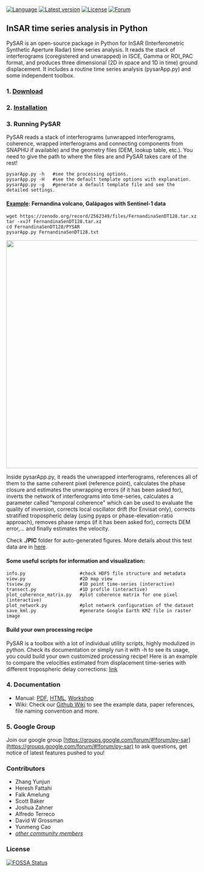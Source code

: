 [![Language](https://img.shields.io/badge/python-3.5%2B-blue.svg)](https://www.python.org/)
[![Latest version](https://img.shields.io/badge/latest%20version-v1.0.0--dev-green.svg)](https://github.com/yunjunz/PySAR/blob/master/docs/download.md)
[![License](https://img.shields.io/badge/license-GPL-yellow.svg)](https://github.com/yunjunz/PySAR/blob/master/LICENSE)
[![Forum](https://img.shields.io/badge/forum-Google%20Group-orange.svg)](https://groups.google.com/forum/#!forum/py-sar)
       
## InSAR time series analysis in Python
   
PySAR is an open-source package in Python for InSAR (Interferometric Synthetic Aperture Radar) time series analysis. It reads the stack of interferograms (coregistered and unwrapped) in ISCE, Gamma or ROI_PAC format, and produces three dimensional (2D in space and 1D in time) ground displacement. It includes a routine time series analysis (pysarApp.py) and some independent toolbox.      
   

### 1. [Download](https://github.com/yunjunz/PySAR/blob/master/docs/download.md)    


### 2. [Installation](https://github.com/yunjunz/PySAR/blob/master/docs/installation.md)   
    
   
### 3. Running PySAR

PySAR reads a stack of interferograms (unwrapped interferograms, coherence, wrapped interferograms and connecting components from SNAPHU if available) and the geometry files (DEM, lookup table, etc.). You need to give the path to where the files are and PySAR takes care of the rest!   
 
    pysarApp.py -h   #see the processing options.   
    pysarApp.py -H   #see the default template options with explanation.   
    pysarApp.py -g   #generate a default template file and see the detailed settings.   

#### [Example](https://github.com/yunjunz/PySAR/wiki/Example): Fernandina volcano, Galápagos with Sentinel-1 data    

    wget https://zenodo.org/record/2562349/files/FernandinaSenDT128.tar.xz
    tar -xvJf FernandinaSenDT128.tar.xz
    cd FernandinaSenDT128/PYSAR
    pysarApp.py FernandinaSenDT128.txt   

<p align="left">
  <img width="600" src="https://yunjunzhang.files.wordpress.com/2019/02/fernandinasendt128_poi-3.jpg">
</p>    

Inside pysarApp.py, it reads the unwrapped interferograms, references all of them to the same coherent pixel (reference point), calculates the phase closure and estimates the unwrapping errors (if it has been asked for), inverts the network of interferograms into time-series, calculates a parameter called "temporal coherence" which can be used to evaluate the quality of inversion, corrects local oscillator drift (for Envisat only), corrects stratified tropospheric delay (using pyaps or phase-elevation-ratio approach), removes phase ramps (if it has been asked for), corrects DEM error,... and finally estimates the velocity.   

Check **./PIC** folder for auto-generated figures. More details about this test data are in [here](https://github.com/yunjunz/PySAR/wiki/Example).     

#### Some useful scripts for information and visualization:   

    info.py                    #check HDF5 file structure and metadata
    view.py                    #2D map view
    tsview.py                  #1D point time-series (interactive)   
    transect.py                #1D profile (interactive)
    plot_coherence_matrix.py   #plot coherence matrix for one pixel (interactive)
    plot_network.py            #plot network configuration of the dataset    
    save_kml.py                #generate Google Earth KMZ file in raster image
     
#### Build your own processing recipe   

PySAR is a toolbox with a lot of individual utility scripts, highly modulized in python. Check its documentation or simply run it with -h to see its usage, you could build your own customized processing recipe! Here is an example to compare the velocities estimated from displacement time-series with different tropospheric delay corrections: [link](https://github.com/yunjunz/PySAR/blob/master/sh/compare_velocity_with_diff_tropcor.sh)

   
### 4. Documentation
   
- Manual: [PDF](https://github.com/yunjunz/PySAR/blob/master/docs/Manual-0.4.0_201803.pdf), [HTML](https://github.com/yunjunz/PySAR/blob/master/docs/Manual-0.4.0_201803.html.zip), [Workshop](https://miami.box.com/v/pysar-workshop-2017-miami)     
- Wiki: Check our [Github Wiki](https://github.com/yunjunz/PySAR/wiki) to see the example data, paper references, file naming convention and more.
   
### 5. Google Group

Join our google group [https://groups.google.com/forum/#!forum/py-sar](https://groups.google.com/forum/#!forum/py-sar) to ask questions, get notice of latest features pushed to you!

### Contributors    

* Zhang Yunjun
* Heresh Fattahi
* Falk Amelung
* Scott Baker
* Joshua Zahner
* Alfredo Terreco
* David W Grossman
* Yunmeng Cao
* [_other community members_](https://github.com/yunjunz/PySAR/graphs/contributors)


### License
[![FOSSA Status](https://app.fossa.io/api/projects/git%2Bgithub.com%2Fyunjunz%2FPySAR.svg?type=large)](https://app.fossa.io/projects/git%2Bgithub.com%2Fyunjunz%2FPySAR?ref=badge_large)
